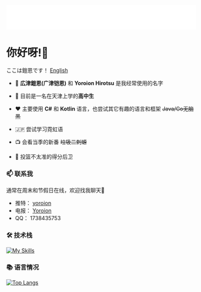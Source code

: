 <p align="center">
<img src="/header.svg" align="center" />
</p>

#  你好呀!🌟
ここは鎧恩です！  [English](./README_en.md)
- 🌸 **広津鎧恩(广津铠恩)** 和 **Yoroion Hirotsu** 是我经常使用的名字

- 📖 目前是一名在天津上学的**高中生**

- ❤️ 主要使用 **C#** 和 **Kotlin** 语言，也尝试其它有趣的语言和框架 ~~Java/Go无脑黑~~

- 🇯🇵 尝试学习霓虹语

- 📺 会看当季的新番 ~~垃圾二刺螈~~

- 🏀 投篮不太准的得分后卫

### 📫 联系我
通常在周末和节假日在线，欢迎找我聊天🎉
- 推特： [yoroion](https://twitter.com/yoroion)
- 电报： [Yoroion](https://t.me/Yoroion)
- QQ： 1738435753

### 🛠️ 技术栈

[![My Skills](https://skillicons.dev/icons?i=cs,dotnet,kotlin,visualstudio,vscode,js,svelte)](https://skillicons.dev)

### 📚 语言情况
[![Top Langs](https://github-readme-stats.vercel.app/api/top-langs/?username=Yoroion&theme=radical)](https://github.com/anuraghazra/github-readme-stats)
